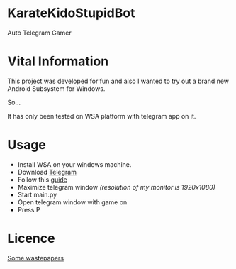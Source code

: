 # KarateKidoStupidBot
Auto Telegram Gamer 

# Vital Information

This project was developed for fun and also I wanted to try out a brand new Android Subsystem for Windows.

So...

It has only been tested on WSA platform with telegram app on it.

# Usage

- Install WSA on your windows machine.
- Download [Telegram](https://telegram.org/android)
- Follow this [guide](https://www.windowslatest.com/2021/10/24/how-to-sideload-android-apps-on-windows-11/)
- Maximize telegram window _(resolution of my monitor is 1920x1080)_
- Start main.py
- Open telegram window with game on
- Press P

# Licence 
[Some wastepapers](https://github.com/unknowableshade/KarateKidoStupidBot/blob/master/LICENSE)
